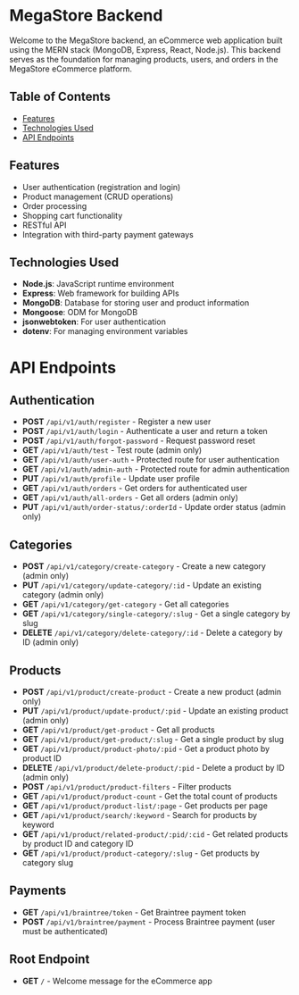 # MegaStore Backend

Welcome to the MegaStore backend, an eCommerce web application built using the MERN stack (MongoDB, Express, React, Node.js). This backend serves as the foundation for managing products, users, and orders in the MegaStore eCommerce platform.

## Table of Contents

- [Features](#features)
- [Technologies Used](#technologies-used)
- [API Endpoints](#api-endpoints)

## Features

- User authentication (registration and login)
- Product management (CRUD operations)
- Order processing
- Shopping cart functionality
- RESTful API
- Integration with third-party payment gateways

## Technologies Used

- **Node.js**: JavaScript runtime environment
- **Express**: Web framework for building APIs
- **MongoDB**: Database for storing user and product information
- **Mongoose**: ODM for MongoDB
- **jsonwebtoken**: For user authentication
- **dotenv**: For managing environment variables

# API Endpoints

## Authentication

- **POST** `/api/v1/auth/register` - Register a new user
- **POST** `/api/v1/auth/login` - Authenticate a user and return a token
- **POST** `/api/v1/auth/forgot-password` - Request password reset
- **GET** `/api/v1/auth/test` - Test route (admin only)
- **GET** `/api/v1/auth/user-auth` - Protected route for user authentication
- **GET** `/api/v1/auth/admin-auth` - Protected route for admin authentication
- **PUT** `/api/v1/auth/profile` - Update user profile
- **GET** `/api/v1/auth/orders` - Get orders for authenticated user
- **GET** `/api/v1/auth/all-orders` - Get all orders (admin only)
- **PUT** `/api/v1/auth/order-status/:orderId` - Update order status (admin only)

## Categories

- **POST** `/api/v1/category/create-category` - Create a new category (admin only)
- **PUT** `/api/v1/category/update-category/:id` - Update an existing category (admin only)
- **GET** `/api/v1/category/get-category` - Get all categories
- **GET** `/api/v1/category/single-category/:slug` - Get a single category by slug
- **DELETE** `/api/v1/category/delete-category/:id` - Delete a category by ID (admin only)

## Products

- **POST** `/api/v1/product/create-product` - Create a new product (admin only)
- **PUT** `/api/v1/product/update-product/:pid` - Update an existing product (admin only)
- **GET** `/api/v1/product/get-product` - Get all products
- **GET** `/api/v1/product/get-product/:slug` - Get a single product by slug
- **GET** `/api/v1/product/product-photo/:pid` - Get a product photo by product ID
- **DELETE** `/api/v1/product/delete-product/:pid` - Delete a product by ID (admin only)
- **POST** `/api/v1/product/product-filters` - Filter products
- **GET** `/api/v1/product/product-count` - Get the total count of products
- **GET** `/api/v1/product/product-list/:page` - Get products per page
- **GET** `/api/v1/product/search/:keyword` - Search for products by keyword
- **GET** `/api/v1/product/related-product/:pid/:cid` - Get related products by product ID and category ID
- **GET** `/api/v1/product/product-category/:slug` - Get products by category slug

## Payments

- **GET** `/api/v1/braintree/token` - Get Braintree payment token
- **POST** `/api/v1/braintree/payment` - Process Braintree payment (user must be authenticated)

## Root Endpoint

- **GET** `/` - Welcome message for the eCommerce app
